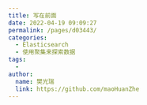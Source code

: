 ```yaml
---
title: 写在前面
date: 2022-04-19 09:09:27
permalink: /pages/d03443/
categories:
  - Elasticsearch
  - 使用聚集来探索数据
tags:
  - 
author: 
  name: 樊光瑞
  link: https://github.com/maoHuanZhe
---
```

